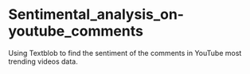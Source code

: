 # Sentimental_analysis_on-youtube_comments
Using Textblob to find the sentiment of the comments in YouTube most trending videos data.
